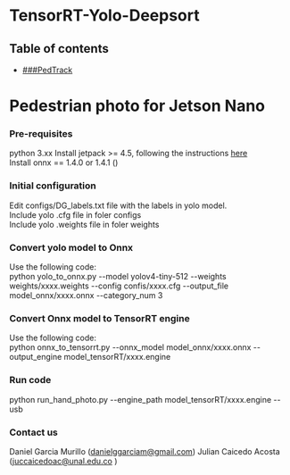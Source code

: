 # TensorRT-Yolo-Deepsort

## Table of contents
* [###PedTrack](PedTrack/)

# Pedestrian photo for Jetson Nano

### Pre-requisites
python 3.xx
Install jetpack >= 4.5, following the instructions [here](https://developer.nvidia.com/embedded/learn/get-started-jetson-nano-devkit#intro) <br />
Install onnx == 1.4.0 or 1.4.1 () <br />

### Initial configuration

Edit configs/DG_labels.txt file with the labels in yolo model. <br />
Include yolo .cfg file in foler configs <br />
Include yolo .weights file in foler weights <br />

### Convert yolo model to Onnx

Use the following code: <br />
python yolo_to_onnx.py --model yolov4-tiny-512 --weights weights/xxxx.weights --config confis/xxxx.cfg --output_file model_onnx/xxxx.onnx --category_num 3 <br />

### Convert Onnx model to TensorRT engine
Use the following code: <br />
python onnx_to_tensorrt.py --onnx_model model_onnx/xxxx.onnx --output_engine model_tensorRT/xxxx.engine

### Run code

python run_hand_photo.py --engine_path model_tensorRT/xxxx.engine --usb 


### Contact us
Daniel Garcia Murillo (danielggarciam@gmail.com)
Julian Caicedo Acosta (juccaicedoac@unal.edu.co )




